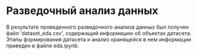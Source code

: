 # Разведочный анализ данных
В результате проведенного разведочного анализа данных был получен файл 'dataset_eda.csv', содержащий информацию об объектах датасета.
Этапы формирования датасета и анализ хранящейся в нем информации приведен в файле eda.ipynb.
